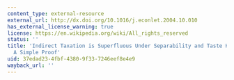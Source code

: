 ```yaml
---
content_type: external-resource
external_url: http://dx.doi.org/10.1016/j.econlet.2004.10.010
has_external_license_warning: true
license: https://en.wikipedia.org/wiki/All_rights_reserved
status: ''
title: 'Indirect Taxation is Superfluous Under Separability and Taste Homogeneity:
  A Simple Proof'
uid: 37edad23-4fbf-4380-9f33-7246eef8e4e9
wayback_url: ''
---
```

